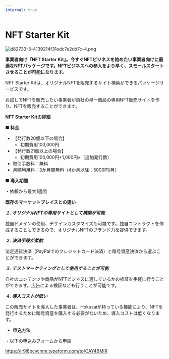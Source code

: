 ```yaml
---
internal: true
---
```


# NFT Starter Kit

![d82733-5-4139214f31edc7e2dd7c-4.png](https://stoplight.io/api/v1/projects/cHJqOjg0NjEy/images/xxjKTgYH2UI)

**事業者向け『NFT Starter Kit』。今すぐNFTビジネスを始めたい事業者向けに最適なNFTパッケージです。NFTビジネスへの参入をより早く、スモールスタートさせることが可能になります。**

NFT Starter Kitは、オリジナルNFTを販売するサイト構築ができるパッケージサービスです。

お試しでNFTを販売したい事業者が自社の単一商品の専用NFT販売サイトを作り、NFTを販売することができます。

**NFT Starter Kitの詳細**

**■ 料金**

- 【発行数20個以下の場合】
  - 初期費用100,000円
- 【発行数21個以上の場合】
  - 初期費用100,000円+1,000円×（追加発行数）
- 取引手数料：無料
- 月額利用料：3か月間無料（4か月以降：5000円/月）

**■ 導入期間**

・依頼から最大1週間

**既存のマーケットプレイスとの違い**

_**１. オリジナルNFTの専用サイトとして構築が可能**_

独自ドメインの使用、デザインカスタマイズも可能です。独自コントラクトを作成することもできるので、オリジナルNFTのブランド力を提供できます。

_**２. 決済手段が柔軟**_

法定通貨決済（PayPalでのクレジットカード決済）と暗号資産決済から選ぶことができます。

_**３. テストマーケティングとして使用することが可能**_

自社のコンテンツや商品がNFTビジネスに適しているかの検証を手軽に行うことができます。広告による検証なども行うことが可能です。

_**４. 導入コストが低い**_

この販売サイトを導入した事業者は、Hokusaiが持っている機能により、NFTを発行するために暗号資産を購入する必要がないため、導入コストは低くなります。

- **申込方法**

・以下の申込みフォームから申請

<https://ir9l8pcvcmm.typeform.com/to/CAY4BMiR>
